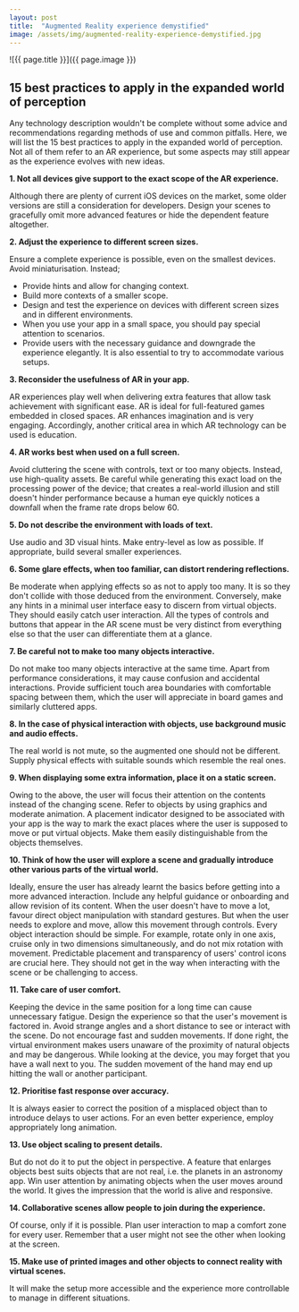 ```yaml
---
layout: post
title:  "Augmented Reality experience demystified"
image: /assets/img/augmented-reality-experience-demystified.jpg
---
```


![{{ page.title }}]({{ page.image }})

## 15 best practices to apply in the expanded world of perception
Any technology description wouldn't be complete without some advice and recommendations regarding methods of use and common pitfalls. Here, we will list the 15 best practices to apply in the expanded world of perception. Not all of them refer to an AR experience, but some aspects may still appear as the experience evolves with new ideas.

**1. Not all devices give support to the exact scope of the AR experience.**

Although there are plenty of current iOS devices on the market, some older versions are still a consideration for developers. Design your scenes to gracefully omit more advanced features or hide the dependent feature altogether.

**2. Adjust the experience to different screen sizes.**

Ensure a complete experience is possible, even on the smallest devices. Avoid miniaturisation. Instead;
- Provide hints and allow for changing context.
- Build more contexts of a smaller scope.
- Design and test the experience on devices with different screen sizes and in different environments.
- When you use your app in a small space, you should pay special attention to scenarios. 
- Provide users with the necessary guidance and downgrade the experience elegantly. It is also essential to try to accommodate various setups.

**3. Reconsider the usefulness of AR in your app.**

AR experiences play well when delivering extra features that allow task achievement with significant ease. AR is ideal for full-featured games embedded in closed spaces. AR enhances imagination and is very engaging. Accordingly, another critical area in which AR technology can be used is education.

**4. AR works best when used on a full screen.**

Avoid cluttering the scene with controls, text or too many objects. Instead, use high-quality assets. Be careful while generating this exact load on the processing power of the device; that creates a real-world illusion and still doesn't hinder performance because a human eye quickly notices a downfall when the frame rate drops below 60.

**5. Do not describe the environment with loads of text.**

Use audio and 3D visual hints. Make entry-level as low as possible. If appropriate, build several smaller experiences.

**6. Some glare effects, when too familiar, can distort rendering reflections.**

Be moderate when applying effects so as not to apply too many. It is so they don't collide with those deduced from the environment. Conversely, make any hints in a minimal user interface easy to discern from virtual objects. They should easily catch user interaction. All the types of controls and buttons that appear in the AR scene must be very distinct from everything else so that the user can differentiate them at a glance.

**7. Be careful not to make too many objects interactive.**

Do not make too many objects interactive at the same time. Apart from performance considerations, it may cause confusion and accidental interactions. Provide sufficient touch area boundaries with comfortable spacing between them, which the user will appreciate in board games and similarly cluttered apps.

**8. In the case of physical interaction with objects, use background music and audio effects.**

The real world is not mute, so the augmented one should not be different. Supply physical effects with suitable sounds which resemble the real ones.

**9. When displaying some extra information, place it on a static screen.**

Owing to the above, the user will focus their attention on the contents instead of the changing scene. Refer to objects by using graphics and moderate animation. A placement indicator designed to be associated with your app is the way to mark the exact places where the user is supposed to move or put virtual objects. Make them easily distinguishable from the objects themselves.

**10. Think of how the user will explore a scene and gradually introduce other various parts of the virtual world.**

Ideally, ensure the user has already learnt the basics before getting into a more advanced interaction. Include any helpful guidance or onboarding and allow revision of its content. When the user doesn't have to move a lot, favour direct object manipulation with standard gestures. But when the user needs to explore and move, allow this movement through controls. Every object interaction should be simple. For example, rotate only in one axis, cruise only in two dimensions simultaneously, and do not mix rotation with movement. Predictable placement and transparency of users' control icons are crucial here. They should not get in the way when interacting with the scene or be challenging to access.

**11. Take care of user comfort.**

Keeping the device in the same position for a long time can cause unnecessary fatigue. Design the experience so that the user's movement is factored in. Avoid strange angles and a short distance to see or interact with the scene. Do not encourage fast and sudden movements. If done right, the virtual environment makes users unaware of the proximity of natural objects and may be dangerous. While looking at the device, you may forget that you have a wall next to you. The sudden movement of the hand may end up hitting the wall or another participant.

**12. Prioritise fast response over accuracy.**

It is always easier to correct the position of a misplaced object than to introduce delays to user actions. For an even better experience, employ appropriately long animation.

**13. Use object scaling to present details.**

But do not do it to put the object in perspective. A feature that enlarges objects best suits objects that are not real, i.e. the planets in an astronomy app. Win user attention by animating objects when the user moves around the world. It gives the impression that the world is alive and responsive.

**14. Collaborative scenes allow people to join during the experience.**

Of course, only if it is possible. Plan user interaction to map a comfort zone for every user. Remember that a user might not see the other when looking at the screen.

**15. Make use of printed images and other objects to connect reality with virtual scenes.**

It will make the setup more accessible and the experience more controllable to manage in different situations.
